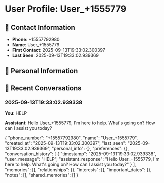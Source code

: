 # User Profile: User_+1555779

## 📱 Contact Information
- **Phone**: +15557792980
- **Name**: User_+1555779
- **First Contact**: 2025-09-13T19:33:02.300397
- **Last Seen**: 2025-09-13T19:33:02.939369

## 👤 Personal Information

## 💬 Recent Conversations

### 2025-09-13T19:33:02.939338
**You**: HELP

**Assistant**: Hello User_+1555779, I'm here to help. What's going on? How can I assist you today?


<!-- PROFILE_DATA_START -->
{
  "phone_number": "+15557792980",
  "name": "User_+1555779",
  "created_at": "2025-09-13T19:33:02.300397",
  "last_seen": "2025-09-13T19:33:02.939369",
  "personal_info": {},
  "preferences": {},
  "conversation_history": [
    {
      "timestamp": "2025-09-13T19:33:02.939338",
      "user_message": "HELP",
      "assistant_response": "Hello User_+1555779, I'm here to help. What's going on? How can I assist you today?"
    }
  ],
  "memories": [],
  "relationships": {},
  "interests": [],
  "important_dates": {},
  "notes": [],
  "shared_memories": []
}
<!-- PROFILE_DATA_END -->
